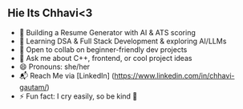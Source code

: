 
## Hie Its Chhavi<3

- 🔭 Building a Resume Generator with AI & ATS scoring  
- 🌱 Learning DSA & Full Stack Development & exploring AI/LLMs   
- 👯 Open to collab on beginner-friendly dev projects  
- 💬 Ask me about C++, frontend, or cool project ideas  
- 😄 Pronouns: she/her
- 📬 Reach Me via [LinkedIn] (https://www.linkedin.com/in/chhavi-gautam/)  <br/>
- ⚡ Fun fact: I cry easily, so be kind 💖
